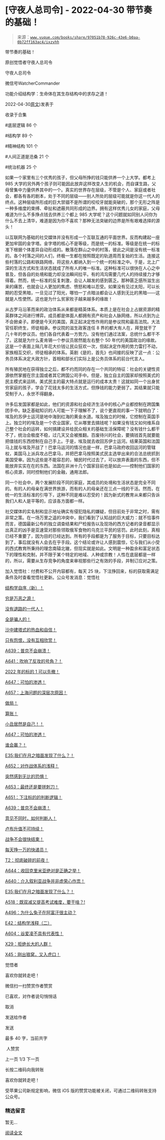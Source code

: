 # [守夜人总司令] - 2022-04-30 带节奏的基础！

> 来源：[`www.yuque.com/books/share/97051b78-926c-43e6-b0aa-0b72ff163ac4/ixzvhh`](https://www.yuque.com/books/share/97051b78-926c-43e6-b0aa-0b72ff163ac4/ixzvhh)



带节奏的基础！ 

原创觉悟者守夜人总司令 

守夜人总司令 

微信号WatcherCommander 

功能介绍结构学：生命体在其生存结构中的求存之道！ 

2022-04-30[原文](https://mp.weixin.qq.com/s?__biz=MzAxNDk1NjI2Mw==&mid=2247488361&idx=1&sn=ca47f43d4b239da54a5e4b7b9927fb06&chksm=9b8a30e1acfdb9f732f47f25182c43b877c28a0fc6820d9658504d55c251219e2d06df173009#rd))发表于 

收录于合集 

#底层逻辑 86 个 

#结构学 89 个 

#精神结构 101 个 

#人间正道是沧桑 21 个 

#统治机器 25 个 

如果一个家里有三个优秀的孩子，但父母所挣的钱只能供养一个上大学。都考上 985 大学的另外两个孩子则可能因此放弃这样改变人生的机会，而自谋生路，父母曾集中力量供养其中的一个。真实的世界存在层级，不管是个人、家庭或者社会，都各有各的剧本，处于不同的层级——别人所处的层级可能就是你这一代人的终点。这种层级所形成的巨大禁锢不是所谓的咬咬牙就能突破的，那个无形之阵是一种多维度的束缚、牵扯和遮蔽共同形成的边界。拥有这样优秀儿女的家庭，父母难道为什么不多挣点钱去供养三个都上 985 大学呢？这个问题就如同别人问你为什么不去上清华，难道是因为你不喜欢？那种无法突破的边界是所有艰难选择的源头！ 

以互联网为基础的社交媒体并没有形成一个互联互通的平面世界。反而构建起一座更加牢固的金字塔。金字塔的核心不是等级，而是统一的标准。等级是在统一的标准下根据个体差异自动形成的。散落在群山之中的村落，彼此之间是没有统一标准的。各个村落之间的人们，终极一生都在按照既定的轨道周而复始的生活。连接这些村落的公路和铁路网络，将这些人都纳入到一个统一的标准之中。于是，北上广深的生活方式和生活状态就成了所有人的唯一标准。这种标准可以很快在人心之中普及，但各自的处境和能力却没法瞬间拉平。有的鸿沟需要几代人的持续接力才够得着。然而，统一标准的反复刺激，会让人越发的感到匮乏。那种匮乏感所滋生出来的痛苦，也就会让人更加的焦虑、愤怒和难以忍受。如果没有见过太阳，可以长期的忍受黑暗，一旦见过了阳光，哪怕一丁点暗淡都会让人感到无比的黑暗——这就是人性使然。这也是为什么贫家败子越来越多的缘故！ 

从古罗马沿革而来的政治体系从来都是精英体系。本质上是在社会上占据资源的精英群体之间进行博弈。成员都是体面人都拥有资产和社会人脉网络，所以点到为止不会掀桌子。即便是今天的美国，真正起决定性作用的是参议院和最高法院。大法官任职终生，师徒相承。参议院的滋生政客连任 8 界的都大有人在，拜登就干了几十年的参议员。他们各自代表着一方势力。没有他们通过法案，总统什么都干不了。这就是为什么麦肯锡一个参议员居然能左右整个 50 年代的美国政治的缘故。这是一个表面上隔几年花大价钱让民众狂欢一次，但起决定作用的势力雷打不动，家族相互交织，师徒相承的体系。英剧《是的，首先》也间接的反映了这一点：公务员体系决定大政方针，首相和部长们实际上是公务员体系的前台代言人。 

所有殖民地在获得独立之后，都不约而同的存在一个共同的特征：社会的关键性资源依然掌握在宗主国或者其它跨国公司手中。但是，独立自主的国家却按照美式的民主模式来运转。美式民主的最大特点就是运行的成本太贵！这就如同一个出身贫穷家庭的孩子，学会了花钱太多的生活方式，但挣钱的能力更弱了。其结果就只能受制于人，永世不得翻身。 

许多后发国家都是如此，他们的资源和社会经济生活中的核心产业都控制在跨国集团手中。缺乏基础知识的人可能一下子理解不了，说个更直观的事一下就明白了：埃及的苏伊士运河是地中海到红海的黄金水道。埃及独立的时候，它控制在英国手上。独立时的埃及是一个农业国家，它从哪里去搞钱呢？如果没有钱又如何维系自己整个社会的运转，如何搞建设并给民众相关的基础生活保障呢？没有钱什么都干不了，统治会极度不稳，过几天又会被推翻。百废待兴的社会，要搞钱首先就要能把值钱的东西控制在自己手上。于是，埃及就去收回苏伊士运河。结果英国和法国马上就与埃及开战了！巴拿马运河的情况也是一样，巴拿马政府收回运河的管辖权，美国马上派兵攻占巴拿马，并把巴拿马按照美式民主选举出来的合法总统抓到美国受审。因为这些是不能容忍的，殖民时代过去了，可以放弃表面的东西，但不能放弃实实在在的东西。法国在非洲十几个国家目前也是如此——控制他们国家的核心资源，同时控制他们的金融，通用法郎。 

同一个社会中，两个发展阶段不同的家庭，其成员的处境和生活状态是完全不同的。有的人的母亲在满世界旅游，而有的人的母亲还在三点一线的干活。然而，在统一的生活标准的引导下，这种不同是难以忍受的！因为新式的教育从来都只告诉我们人和人是平等的，应该各方面都一样。 

社交媒体的实名制和显示地址确实有侵犯隐私的嫌疑，但目前处于非常之时，需有非常之策。在一场万里之遥的冲突中，我们看到了认知战的巨大威力：就不恰事件而言，德国最新公布的独立调查结果和尸检报告以及现场的西方记者的录音都显示出真正的凶手是亚速营对那些领取俄军食物的乌克兰平民的惩罚。此时此刻，真相已经不重要了，因为目的已经达到。所有的手段都是为了服务于目标，只要目标达到了，事后就没有人会去在乎手段。这个结论或许让人感到震惊，它与我们从小受的西式教育所秉持的理念南辕北辙，但现实就是如此。文明是一种盈余和富足状态下的理性和克制，并不限于某个特定的地域、人种或宗教！人性在底层都是一样的，所以，需要从生存竞争的角度来审视那些行之有效的手段，并制订应对之策。 

加入觉悟社：付费和不公开内容都有，每天 25 块，下注挣回来，标的获取需满足条件及时查看觉悟社更新。公众号发消息：觉悟社 

[结构学自序（新）！](http://mp.weixin.qq.com/s?__biz=MzIzMDYwOTM0Mg==&mid=2247485283&idx=1&sn=aa2b8554b8e5040f8f959636feaa06a3&chksm=e8b19fb2dfc616a430aa381b8da0815311244e694a69809cd92d0602ac34cfe5f1f419b3745e&scene=21#wechat_redirect) 

[穷是万恶之源！](http://mp.weixin.qq.com/s?__biz=MzAxNDk1NjI2Mw==&mid=2247483823&idx=1&sn=e54ebe9891b302dc0bf1815c76ccf8b7&chksm=9b8a2227acfdab31a05e273addd9159d4b8263d58d3c58bf214841c8189157519719c3427306&scene=21#wechat_redirect) 

[没有退路的一代人！](http://mp.weixin.qq.com/s?__biz=MzAxNDk1NjI2Mw==&mid=2247486533&idx=1&sn=a0d5cce0656aad467148e0642eb85a00&chksm=9b8a2fcdacfda6db79857186e953a089baf1fb678b2b071cf101c5a26e7fb9768474c94243ca&scene=21#wechat_redirect) 

[全是骗人的！](http://mp.weixin.qq.com/s?__biz=MzAxNDk1NjI2Mw==&mid=2247488130&idx=1&sn=5fe267832478f7d2cb6b09a120555e5b&chksm=9b8a310aacfdb81c8fc93b00e05cfdaa2da89f21513f198ae2233f007a4f9e7747c86595239c&scene=21#wechat_redirect) 

[沙中建塔式的热血和自信！](http://mp.weixin.qq.com/s?__biz=MzAxNDk1NjI2Mw==&mid=2247488218&idx=1&sn=fc3ca3d4269591632ebd6ed0630e17f0&chksm=9b8a3152acfdb844910f323acb7f31f56ece88f5be05713ae2de7d2f0cfab7c987c9d8e49221&scene=21#wechat_redirect) 

[只有怨恨，没有互相欣赏！](http://mp.weixin.qq.com/s?__biz=MzAxNDk1NjI2Mw==&mid=2247488211&idx=1&sn=73ad89d15a2aaee80830cc5c69de6c58&chksm=9b8a315bacfdb84d0bfeb48b3a272efbc5bd4a109ba8c183dbbc75aa85e0a62dec457694d9eb&scene=21#wechat_redirect) 

[A639：普京不会崩溃！](http://mp.weixin.qq.com/s?__biz=MzAxNDk1NjI2Mw==&mid=2247488084&idx=1&sn=7c8d1370795dc6496c224b27c0137762&chksm=9b8a31dcacfdb8ca47772d583074c0ce9e16f2a9a2d3a27359cb26cb851d21da814506f6a3df&scene=21#wechat_redirect) 

[A641：吹响了反攻的号角？！](http://mp.weixin.qq.com/s?__biz=MzAxNDk1NjI2Mw==&mid=2247488089&idx=1&sn=c532b7b5b38bb03828c600669804f8cc&chksm=9b8a31d1acfdb8c77d656a7aaf9d77c03603864118e10553cfdfde1061229392a21ea728b8b0&scene=21#wechat_redirect) 

[2022 年的标的 1 可以先撤！](http://mp.weixin.qq.com/s?__biz=MzAxNDk1NjI2Mw==&mid=2247488307&idx=1&sn=53e8829e2dee94d286e18bd6ee007c50&chksm=9b8a30bbacfdb9ada1b207e0e256b291b5e39bda02967f32247cac4ff11654ed8f85721d3b6a&scene=21#wechat_redirect) 

[A647：可怕的渗透！](http://mp.weixin.qq.com/s?__biz=MzAxNDk1NjI2Mw==&mid=2247488112&idx=1&sn=d2cdb1bbea5f7a7248e4ba132c2ad922&chksm=9b8a31f8acfdb8ee225327ff157e56571bbf63b8958ad6c47d7da000b5da90fa01379222c8e1&scene=21#wechat_redirect) 

[A657：上海问题的深层次原因！](http://mp.weixin.qq.com/s?__biz=MzAxNDk1NjI2Mw==&mid=2247488340&idx=1&sn=bb9bfe020176a436e7cad11092756510&chksm=9b8a30dcacfdb9ca404fcb8fa4a5d9f0c13d42875763a9f8ccc28b3c8d9f3fa0868c968026c4&scene=21#wechat_redirect) 

[做局！](http://mp.weixin.qq.com/s?__biz=MzAxNDk1NjI2Mw==&mid=2247488230&idx=1&sn=86e717386c0aa06a0a4bbf4f9ec117aa&chksm=9b8a316eacfdb878aae8ed4ea6817620cc3ac62d7815fdfd85606464c3f2d79fcf2ce72dec77&scene=21#wechat_redirect) 

[算账！](http://mp.weixin.qq.com/s?__biz=MzAxNDk1NjI2Mw==&mid=2247488259&idx=1&sn=2b72f3c0199cdacaa8e48eb9ad30f809&chksm=9b8a308bacfdb99d72ebcd3aaf0015c889b88f4598b093719ee8765aa8be3b3caaad95a445ae&scene=21#wechat_redirect) 

[小丑居然是自己！！](http://mp.weixin.qq.com/s?__biz=MzAxNDk1NjI2Mw==&mid=2247488135&idx=1&sn=55e611eea7203a0b5db03bf97ef6fb53&chksm=9b8a310facfdb8195803cc833b8defe1a107a60b9014e10d7b91f809a2d7781c820ae84f9e9a&scene=21#wechat_redirect) 

[A647：可怕的渗透！](http://mp.weixin.qq.com/s?__biz=MzAxNDk1NjI2Mw==&mid=2247488112&idx=1&sn=d2cdb1bbea5f7a7248e4ba132c2ad922&chksm=9b8a31f8acfdb8ee225327ff157e56571bbf63b8958ad6c47d7da000b5da90fa01379222c8e1&scene=21#wechat_redirect) 

[谁会赢？！](http://mp.weixin.qq.com/s?__biz=MzAxNDk1NjI2Mw==&mid=2247488326&idx=1&sn=b1f3a01ac7dadab1f6d1f73553d0b82c&chksm=9b8a30ceacfdb9d85621208589b0482e4a758e715dd991a01fd00d9755037a8d30b8835d5057&scene=21#wechat_redirect) 

[E35:我们在月之暗面发现了什么？！](http://mp.weixin.qq.com/s?__biz=MzIzMDYwOTM0Mg==&mid=2247486632&idx=1&sn=170aeff87eb36dce354c8b2437f4b27f&chksm=e8b19479dfc61d6f08e6492954a528f20387fe2fa925747cf2b504d2bc69084f24495e972e41&scene=21#wechat_redirect) 

[A652：对作战体系的浅释！](http://mp.weixin.qq.com/s?__biz=MzAxNDk1NjI2Mw==&mid=2247488275&idx=1&sn=9e3ef60d6200664ea8d0eb547ba86709&chksm=9b8a309bacfdb98d5443735b057b83eae59864631e24f285972c496290ca378b2bbf5f6ab94f&scene=21#wechat_redirect) 

[突然感到无比的恐惧！](http://mp.weixin.qq.com/s?__biz=MzAxNDk1NjI2Mw==&mid=2247488317&idx=1&sn=d702e629c4c60c02610df2bc5ca43f72&chksm=9b8a30b5acfdb9a3c17a37b060013361b6f4de3e53e66b2942efd9b00d32692ab63859e68dcd&scene=21#wechat_redirect) 

[A653：最终还是要拼刺刀！](http://mp.weixin.qq.com/s?__biz=MzAxNDk1NjI2Mw==&mid=2247488287&idx=1&sn=a06675f122e711c5d227a76bf61b4c2a&chksm=9b8a3097acfdb98177c380ec03bf9c0225bbc33bc6846dd2840cc3ac1f93b279ffe6f61c90c7&scene=21#wechat_redirect) 

[A651：下注标的的判断逻辑！](http://mp.weixin.qq.com/s?__biz=MzAxNDk1NjI2Mw==&mid=2247488267&idx=1&sn=575aa2951897037ac2b4438cfca0e6ac&chksm=9b8a3083acfdb9953506ee664bf136a7509dadff35769dd996f3f34a992e1eff0d49e186e3cb&scene=21#wechat_redirect) 

[A639：普京不会崩溃！](http://mp.weixin.qq.com/s?__biz=MzAxNDk1NjI2Mw==&mid=2247488084&idx=1&sn=7c8d1370795dc6496c224b27c0137762&chksm=9b8a31dcacfdb8ca47772d583074c0ce9e16f2a9a2d3a27359cb26cb851d21da814506f6a3df&scene=21#wechat_redirect) 

[意见不同时，如何判断人！](http://mp.weixin.qq.com/s?__biz=MzAxNDk1NjI2Mw==&mid=2247488223&idx=1&sn=4860be32308a7b853142c8d799d2b678&chksm=9b8a3157acfdb841242ae974e7ea0dc1582191bb60e7ad12f98c37506e7ddcd62410d67707fc&scene=21#wechat_redirect) 

[卢布升值不可持续！](https://mp.weixin.qq.com/s?__biz=MzAxNDk1NjI2Mw==&mid=2247488186&idx=1&sn=bbaac79bae71799e8140c217bbb9a108&scene=21#wechat_redirect) 

[战争不会很快结束！](https://mp.weixin.qq.com/s?__biz=MzAxNDk1NjI2Mw==&mid=2247488182&idx=1&sn=3d07cd83b71988dd378865d6e40adbec&scene=21#wechat_redirect) 

[每天挣一万的快递员！](http://mp.weixin.qq.com/s?__biz=MzAxNDk1NjI2Mw==&mid=2247488271&idx=1&sn=9115c88f9395acc716687773c9ed6a08&chksm=9b8a3087acfdb9913982c31f3b629f39b9c42dd89579cd53d92508fc7f69af6c752cc5b9ba90&scene=21#wechat_redirect) 

[T2：彻底破碎的前夜！](http://mp.weixin.qq.com/s?__biz=MzAxNDk1NjI2Mw==&mid=2247488278&idx=1&sn=c42101c9a0c0511fef22322ddbdab45c&chksm=9b8a309eacfdb98893b2ce26720b8293337822bddcfdd3ee7972f7b10c09f6627341477879f2&scene=21#wechat_redirect) 

[A644：收回克里米亚绝对是正确之举！](http://mp.weixin.qq.com/s?__biz=MzIzMDYwOTM0Mg==&mid=2247487112&idx=1&sn=c116d6a79085ad9fe413f42170eca23a&chksm=e8b19659dfc61f4fdb34ac71a7efb0994e7e3c07f7e8b75f34c646b05293f27d2e21423efc1a&scene=21#wechat_redirect) 

[A640：介入叙利亚战争并非虚荣心作祟！](http://mp.weixin.qq.com/s?__biz=MzAxNDk1NjI2Mw==&mid=2247488081&idx=1&sn=adfaf12849fa59e47f412105d2170c75&chksm=9b8a31d9acfdb8cfb8b78731ecb12a5d70c3b6997675397a2f95ba7bf63638aca4ee74acf789&scene=21#wechat_redirect) 

[E35:我们在月之暗面发现了什么？！](http://mp.weixin.qq.com/s?__biz=MzIzMDYwOTM0Mg==&mid=2247486632&idx=1&sn=170aeff87eb36dce354c8b2437f4b27f&chksm=e8b19479dfc61d6f08e6492954a528f20387fe2fa925747cf2b504d2bc69084f24495e972e41&scene=21#wechat_redirect) 

[A518：既双减又提高考试难度，要干啥？!](http://mp.weixin.qq.com/s?__biz=MzIzMDYwOTM0Mg==&mid=2247486528&idx=1&sn=837ef39e3c0b47ac84d5096690555ae7&chksm=e8b19491dfc61d87292daf575c1e7c95b3f0543f313b65c7ad4ab369603833704304ec7451d7&scene=21#wechat_redirect) 

[A496：为什么兔子在阿富汗很主动？](http://mp.weixin.qq.com/s?__biz=MzIzMDYwOTM0Mg==&mid=2247486278&idx=1&sn=40d09857088bebd3c70bec1c7a500f06&chksm=e8b19397dfc61a810125242c8e395330f934390eb50bd54053ecd3f31ddc91de4e429c0f693a&scene=21#wechat_redirect) 

[E42：结构学浅释（二）](http://mp.weixin.qq.com/s?__biz=MzAxNDk1NjI2Mw==&mid=2247487869&idx=1&sn=b6f942cf2c9969953971beb5a43a8183&chksm=9b8a32f5acfdbbe33ddd8df1f2b8f73b05522b604676c4ab01f411657e37e8c7226602ce3ad9&scene=21#wechat_redirect) 

[A604：谷爱凌不具有代表性！](http://mp.weixin.qq.com/s?__biz=MzAxNDk1NjI2Mw==&mid=2247487885&idx=1&sn=fa1590be4f0f8be38dd4d8eb877b638d&chksm=9b8a3205acfdbb13039310f86f6e6fce5520a7827afc4e63b4eb6ca7f89ace1950488fa2f17e&scene=21#wechat_redirect) 

[X29：拒绝长大的人群！](http://mp.weixin.qq.com/s?__biz=MzAxNDk1NjI2Mw==&mid=2247487734&idx=1&sn=406322eea52d5ed24ebaf979fdf714c1&chksm=9b8a337eacfdba688c7e6a511a417ec4d9a03b13d1bdb5c91e6ef37e9a7b747460354e0b0e8e&scene=21#wechat_redirect) 

[X45：刚出狼窝，又入虎口！](http://mp.weixin.qq.com/s?__biz=MzIzMDYwOTM0Mg==&mid=2247486954&idx=1&sn=64057c0c18082933600be972c2031139&chksm=e8b1953bdfc61c2df1b3c17fe8416e975e6f3a2bece068540adc6de643aa8e670b0393ba5c1d&scene=21#wechat_redirect) 

觉悟者 

喜欢你就转走吧！ 

微信扫一扫赞赏作者赞赏 

已喜欢，对作者说句悄悄话 

取消 

发送给作者 

发送 

最多 40 字，当前共字 

 人赞赏 

上一页 1/3 下一页 

长按二维码向我转账 

喜欢你就转走吧！ 

受苹果公司新规定影响，微信 iOS 版的赞赏功能被关闭，可通过二维码转账支持公众号。 

### 精选留言 

暂无... 

[阅读全文](https://mp.weixin.qq.com/s?__biz=MzIzMDYwOTM0Mg==\x26amp;mid=2247486752\x26amp;idx=1\x26amp;sn=3a967e3288db5b7d924e36914086e534\x26amp;chksm=e8b195f1dfc61ce7c971386eb678d7da286167d0f52fdd51989049844b0a550cc58e00552d2e\x26amp;scene=21#wechat_redirect)